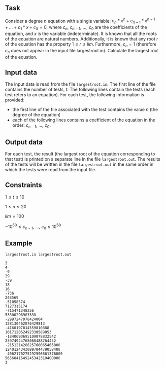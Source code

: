 ## Task

Consider a degree $n$ equation with a single variable: $c_{n} * x^n + c_{n-1} * x^{n-1} + \dots + c_1 * x + c_0 = 0$, where $c_{n}$, $c_{n-1}$, $\dots$, $c_{0}$ are the coefficients of the equation, and $x$ is the variable (indeterminate). It is known that all the roots of the equation are natural numbers. Additionally, it is known that any root $r$ of the equation has the property $1 \leq r \leq lim$. Furthermore, $c_{n} = 1$ (therefore $c_{n}$ does not appear in the input file largestroot.in). Calculate the largest root of the equation.

## Input data

The input data is read from the file `largestroot.in`. The first line of the file contains the number of tests, $t$. The following lines contain the tests (each test refers to an equation). For each test, the following information is provided:
* the first line of the file associated with the test contains the value $n$ (the degree of the equation)
* each of the following lines contains a coefficient of the equation in the order: $c_{n-1}$, $\dots$, $c_{0}$.

## Output data

For each test, the result (the largest root of the equation corresponding to that test) is printed on a separate line in the file `largestroot.out`. The results of the tests will be written in the file `largestroot.out` in the same order in which the tests were read from the input file.

## Constraints

$1 \leq t \leq 10$

$1 \leq n \leq 20$

$lim = 100$

$-10^{50} \leq c_{n-1}$, $\dots$, $c_{0} \leq 10^{50}$

## Example

`largestroot.in largestroot.out`

``` 
2 
4 
-9 
29 
-39 
18 
16 
-736 
248569 
-51058574 
7127315174 
-715471348256 
53300296903338 
-2997247978424004 
128130462876429813 
-4160197014559810888 
101712052492330589053 
-1840693695109078832542 
23974924768088488764452 
-215121428625760065465800 
1240124343089704479058400 
-4062170275292596661376000 
5656841549245342310400000 
3 
```